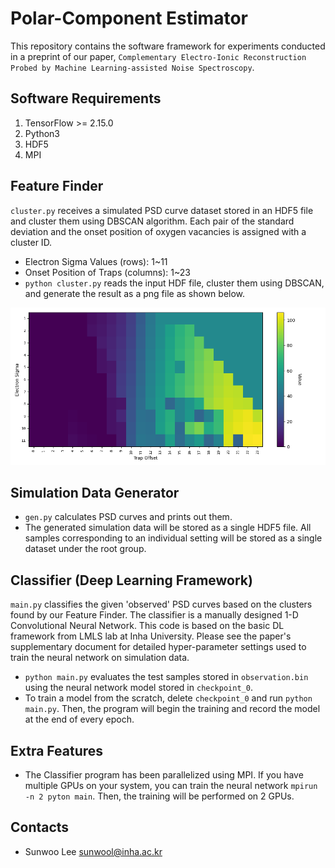 # Polar-Component Estimator
This repository contains the software framework for experiments conducted in a preprint of our paper, `Complementary Electro-Ionic Reconstruction Probed by Machine Learning-assisted Noise Spectroscopy`.

## Software Requirements
1. TensorFlow >= 2.15.0
2. Python3
3. HDF5
4. MPI

## Feature Finder
`cluster.py` receives a simulated PSD curve dataset stored in an HDF5 file and cluster them using DBSCAN algorithm. Each pair of the standard deviation and the onset position of oxygen vacancies is assigned with a cluster ID.
 - Electron Sigma Values (rows): 1~11
 - Onset Position of Traps (columns): 1~23
 - `python cluster.py` reads the input HDF file, cluster them using DBSCAN, and generate the result as a png file as shown below.

![map](https://github.com/swblaster/tf2-Vo/blob/master/map.png)

## Simulation Data Generator
 - `gen.py` calculates PSD curves and prints out them.
 - The generated simulation data will be stored as a single HDF5 file. All samples corresponding to an individual setting will be stored as a single dataset under the root group.

## Classifier (Deep Learning Framework)
`main.py` classifies the given 'observed' PSD curves based on the clusters found by our Feature Finder. The classifier is a manually designed 1-D Convolutional Neural Network. This code is based on the basic DL framework from LMLS lab at Inha University. Please see the paper's supplementary document for detailed hyper-parameter settings used to train the neural network on simulation data.
 - `python main.py` evaluates the test samples stored in `observation.bin` using the neural network model stored in `checkpoint_0`.
 - To train a model from the scratch, delete `checkpoint_0` and run `python main.py`. Then, the program will begin the training and record the model at the end of every epoch.

## Extra Features
- The Classifier program has been parallelized using MPI. If you have multiple GPUs on your system, you can train the neural network `mpirun -n 2 pyton main`. Then, the training will be performed on 2 GPUs.

## Contacts
 * Sunwoo Lee <sunwool@inha.ac.kr>
